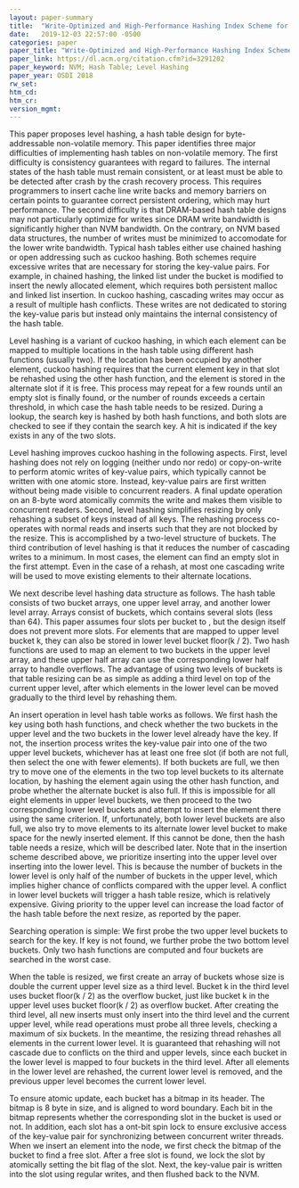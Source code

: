 ```yaml
---
layout: paper-summary
title:  "Write-Optimized and High-Performance Hashing Index Scheme for Persistent Memory"
date:   2019-12-03 22:57:00 -0500
categories: paper
paper_title: "Write-Optimized and High-Performance Hashing Index Scheme for Persistent Memory"
paper_link: https://dl.acm.org/citation.cfm?id=3291202
paper_keyword: NVM; Hash Table; Level Hashing
paper_year: OSDI 2018
rw_set:
htm_cd:
htm_cr:
version_mgmt:
---
```


This paper proposes level hashing, a hash table design for byte-addressable non-volatile memory. This paper identifies three
major difficulties of implementing hash tables on non-volatile memory. The first difficulty is consistency guarantees with
regard to failures. The internal states of the hash table must remain consistent, or at least must be able to be detected
after crash by the crash recovery process. This requires programmers to insert cache line write backs and memory barriers
on certain points to guarantee correct persistent ordering, which may hurt performance. The second difficulty is that DRAM-based
hash table designs may not particularly optimize for writes since DRAM write bandwidth is significantly higher than NVM 
bandwidth. On the contrary, on NVM based data structures, the number of writes must be minimized to accomodate for the lower
write bandwidth. Typical hash tables either use chained hashing or open addressing such as cuckoo hashing. Both schemes 
require excessive writes that are necessary for storing the key-value pairs. For example, in chained hashing, the linked
list under the bucket is modified to insert the newly allocated element, which requires both persistent malloc and linked 
list insertion. In cuckoo hashing, cascading writes may occur as a result of multiple hash conflicts. These writes are
not dedicated to storing the key-value paris but instead only maintains the internal consistency of the hash table.

Level hashing is a variant of cuckoo hashing, in which each element can be mapped to multiple locations in the hash table
using different hash functions (usually two). If the location has been occupied by another element, cuckoo hashing requires 
that the current element key in that slot be rehashed using the other hash function, and the element is stored in the alternate 
slot if it is free. This process may repeat for a few rounds until an empty slot is finally found, or the number of rounds 
exceeds a certain threshold, in which case the hash table needs to be resized. During a lookup, the search key is hashed by
both hash functions, and both slots are checked to see if they contain the search key. A hit is indicated if the key exists
in any of the two slots.

Level hashing improves cuckoo hashing in the following aspects. First, level hashing does not rely on logging (neither undo
nor redo) or copy-on-write to perform atomic writes of key-value pairs, which typically cannot be written with one atomic
store. Instead, key-value pairs are first written without being made visible to concurrent readers. A final update operation
on an 8-byte word atomically commits the write and makes them visible to concurrent readers. Second, level hashing simplifies
resizing by only rehashing a subset of keys instead of all keys. The rehashing process co-operates with normal reads and 
inserts such that they are not blocked by the resize. This is accomplished by a two-level structure of buckets. The third
contribution of level hashing is that it reduces the number of cascading writes to a minimum. In most cases, the element
can find an empty slot in the first attempt. Even in the case of a rehash, at most one cascading write will be used to move
existing elements to their alternate locations. 

We next describe level hashing data structure as follows. The hash table consists of two bucket arrays, one upper level 
array, and another lower level array. Arrays consist of buckets, which contains several slots (less than 64). This paper 
assumes four slots per bucket to , but the design itself does not prevent more slots. For elements that are mapped to upper 
level bucket k, they can also be stored in lower level bucket floor(k / 2). Two hash functions are used to map an element
to two buckets in the upper level array, and these upper half array can use the corresponding lower half array to handle 
overflows. The advantage of using two levels of buckets is that table resizing can be as simple as adding a third level
on top of the current upper level, after which elements in the lower level can be moved gradually to the third level by
rehashing them. 

An insert operation in level hash table works as follows. We first hash the key using both hash functions, and check whether
the two buckets in the upper level and the two buckets in the lower level already have the key. If not, the insertion process
writes the key-value pair into one of the two upper level buckets, whichever has at least one free slot (if both are not 
full, then select the one with fewer elements). If both buckets are full, we then try to move one of the elements in the 
two top level buckets to its alternate location, by hashing the element again using the other hash function, and probe
whether the alternate bucket is also full. If this is impossible for all eight elements in upper level buckets, we then
proceed to the two corresponding lower level buckets and attempt to insert the element there using the same criterion. If, 
unfortunately, both lower level buckets are also full, we also try to move elements to its alternate lower level bucket 
to make space for the newly inserted element. If this cannot be done, then the hash table needs a resize, which will be 
described later. Note that in the insertion scheme described above, we prioritize inserting into the upper level over inserting
into the lower level. This is because the number of buckets in the lower level is only half of the number of buckets in 
the upper level, which implies higher chance of conflicts compared with the upper level. A conflict in lower level buckets 
will trigger a hash table resize, which is relatively expensive. Giving priority to the upper level can increase the 
load factor of the hash table before the next resize, as reported by the paper.

Searching operation is simple: We first probe the two upper level buckets to search for the key. If key is not found, we 
further probe the two bottom level buckets. Only two hash functions are computed and four buckets are searched in the 
worst case. 

When the table is resized, we first create an array of buckets whose size is double the current upper level size as a 
third level. Bucket k in the third level uses bucket floor(k / 2) as the overflow bucket, just like bucket k in the 
upper level uses bucket floor(k / 2) as overflow bucket. After creating the third level, all new inserts must only
insert into the third level and the current upper level, while read operations must probe all three levels, checking 
a maximum of six buckets. In the meantime, the resizing thread rehashes all elements in the current lower level. It is
guaranteed that rehashing will not cascade due to conflicts on the third and upper levels, since each bucket in the 
lower level is mapped to four buckets in the third level. After all elements in the lower level are rehashed, the current
lower level is removed, and the previous upper level becomes the current lower level. 

To ensure atomic update, each bucket has a bitmap in its header. The bitmap is 8 byte in size, and is aligned to word boundary.
Each bit in the bitmap represents whether the corresponding slot in the bucket is used or not. In addition, each slot has 
a ont-bit spin lock to ensure exclusive access of the key-value pair for synchronizing between concurrent writer threads. 
When we insert an element into the node, we first check the bitmap of the bucket to find a free slot. After a free slot
is found, we lock the slot by atomically setting the bit flag of the slot. Next, the key-value pair is written into the 
slot using regular writes, and then flushed back to the NVM. 
